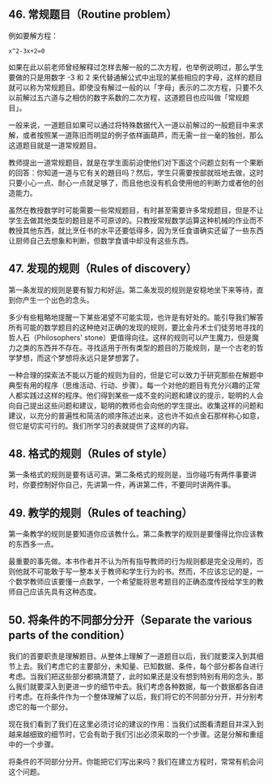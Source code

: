 ## 46. 常规题目（Routine problem）

例如要解方程：

	x^2-3x+2=0

如果在此以前老师曾经解释过怎样去解一般的二次方程，也举例说明过，那么学生要做的只是用数字 -3 和 2 来代替通解公式中出现的某些相应的字母，这样的题目就可以称为常规题目。即使没有解过一般的以「字母」表示的二次方程，只要不久以前解过五六道与之相仿的数字系数的二次方程，这道题目也应叫做「常规题目」。

一般来说，一道题目如果可以通过将特殊数据代入一道以前解过的一般题目中来求解，或者按照某一道陈旧而明显的例子依样画葫芦，而无需一丝一毫的独创，那么这道题目就是一道常规题目。

教师提出一道常规题目，就是在学生面前迫使他们对下面这个问题立刻有一个果断的回答：你知道一道与它有关的題目吗？然后，学生只需要按部就班地去做，这时只要小心一点、耐心一点就足够了，而且他也没有机会使用他的判断力或者他的创造能力。

虽然在教授数学时可能需要一些常规题目，有时甚至需要许多常规题目，但是不让学生去做其他类型的题目是不可原谅的。只教授常规数学运算这种机械的作业而不教授其他东西，就比烹任书的水平还要低得多，因为烹任食谱确实还留了一些东西让厨师自己去想象和判断，但数学食谱中却没有这些东西。

## 47. 发现的规则（Rules of discovery）

第一条发现的规则是要有智力和好运。第二条发现的规则是安稳地坐下来等待，直到你产生一个出色的念头。

多少有些粗略地提醒一下某些渴望不可能实现，也许是有好处的。能引导我们解答所有可能的数学题目的这种绝对正确的发现的规则，要比金丹术士们徒劳地寻找的哲人石（Philosophers' stone）更值得向往。这样的规则可以产生魔力，但是魔力之类的东西并不存在。寻找适用于所有类型的题目的万能规则，是一个古老的哲学梦想，而这个梦想将永远只是梦想罢了。

一种合理的探索法不能以万能的规则为目的，但是它可以致力于研究那些在解题中典型有用的程序（思维活动、行动、步骤）。每一个对他的题目有充分兴趣的正常人都实践过这样的程序。他们得到某些一成不变的问题和建议的提示，聪明的人会向自己提出这些问题和建议，聪明的教师也会向他的学生提出。收集这样的问题和建议，以充分的普遍性和简洁的顺序陈述出来，这也许不如点金石那样称心如意，但它是切实可行的。我们所学习的表就提供了这样的内容。

## 48. 格式的规则（Rules of style）

第一条格式的规则是要有话可讲。第二条格式的规则是，当你碰巧有两件事要讲时，你要控制好你自己，先讲第一件，再讲第二件，不要同时讲两件事。

## 49. 教学的规则（Rules of teaching）

第一条教学的规则是要知道你应该教什么。第二条教学的规则是要懂得比你应该教的东西多一点。

最重要的事先做。本书作者并不认为所有指导教师的行为规则都是完全没用的，否则他就不可能敢于写一整本关于教师和学生行为的书。然而，不应该忘记的是，一个数学教师应该要懂一点数学，一个希望能将思考题目的正确态度传授给学生的教师自己应该先具有这种态度。

## 50. 将条件的不同部分分开（Separate the various parts of the condition）

我们的首要职责是理解题目。从整体上理解了一道题目以后，我们就要深入到其细节上去。我们考虑它的主要部分，未知量、已知数据、条件，每个部分都各自进行考虑。当我们把这些部分都搞清楚了，此时如果还是没有想到特别有用的念头，那么我们就要深入到更进一步的细节中去。我们考虑各种数据，每一个数据都各自进行考虑。在将条件作为一个整体理解了以后，我们将它的不同部分分开，并分别考虑它的每一个部分。

现在我们看到了我们在这里必须讨论的建议的作用：当我们试图看清题目并深入到越来越细致的细节时，它会有助于我们引出必须采取的一个步骤。这是分解和重组中的一个步骤。

将条件的不同部分分开。你能把它们写出来吗？我们在建立方程时，常常有机会问这个问题。

